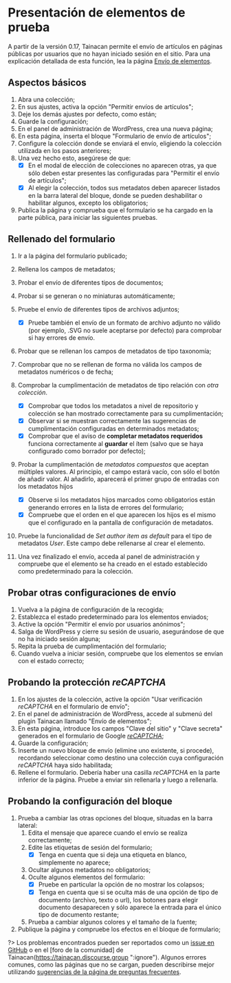 # Presentación de elementos de prueba

A partir de la versión 0.17, Tainacan permite el envío de artículos en páginas públicas por usuarios que no hayan iniciado sesión en el sitio. Para una explicación detallada de esta función, lea la página [Envío de elementos](/es-mx/item-submission.md).

## Aspectos básicos

1. Abra una colección;
2. En sus ajustes, activa la opción "Permitir envíos de artículos";
3. Deje los demás ajustes por defecto, como están;
4. Guarde la configuración;
5. En el panel de administración de WordPress, crea una nueva página;
6. En esta página, inserta el bloque "Formulario de envío de artículos";
7. Configure la colección donde se enviará el envío, eligiendo la colección utilizada en los pasos anteriores;
8. Una vez hecho esto, asegúrese de que:
   - [x] En el modal de elección de colecciones no aparecen otras, ya que sólo deben estar presentes las configuradas para "Permitir el envío de artículos";
   - [x] Al elegir la colección, todos sus metadatos deben aparecer listados en la barra lateral del bloque, donde se pueden deshabilitar o habilitar algunos, excepto los obligatorios;
9. Publica la página y comprueba que el formulario se ha cargado en la parte pública, para iniciar las siguientes pruebas.

## Rellenado del formulario

1. Ir a la página del formulario publicado;
2. Rellena los campos de metadatos;
3. Probar el envío de diferentes tipos de documentos;
4. Probar si se generan o no miniaturas automáticamente;
5. Pruebe el envío de diferentes tipos de archivos adjuntos;
   - [x] Pruebe también el envío de un formato de archivo adjunto no válido (por ejemplo, .SVG no suele aceptarse por defecto) para comprobar si hay errores de envío.
6. Probar que se rellenan los campos de metadatos de tipo taxonomía;
7. Comprobar que no se rellenan de forma no válida los campos de metadatos numéricos o de fecha;
8. Comprobar la cumplimentación de metadatos de tipo relación con _otra colección_.

   - [x] Comprobar que todos los metadatos a nivel de repositorio y colección se han mostrado correctamente para su cumplimentación;
   - [x] Observar si se muestran correctamente las sugerencias de cumplimentación configuradas en determinados metadatos;
   - [x] Comprobar que el aviso de **completar metadatos requeridos** funciona correctamente al **guardar** el ítem (salvo que se haya configurado como borrador por defecto);

9. Probar la cumplimentación de _metadatos compuestos_ que aceptan múltiples valores. Al principio, el campo estará vacío, con sólo el botón de añadir valor. Al añadirlo, aparecerá el primer grupo de entradas con los metadatos hijos

   - [x] Observe si los metadatos hijos marcados como obligatorios están generando errores en la lista de errores del formulario;
   - [x] Compruebe que el orden en el que aparecen los hijos es el mismo que el configurado en la pantalla de configuración de metadatos.

10. Pruebe la funcionalidad de _Set author item as default_ para el tipo de metadatos _User_. Este campo debe rellenarse al crear el elemento.
11. Una vez finalizado el envío, acceda al panel de administración y compruebe que el elemento se ha creado en el estado establecido como predeterminado para la colección.

## Probar otras configuraciones de envío

1. Vuelva a la página de configuración de la recogida;
2. Establezca el estado predeterminado para los elementos enviados;
3. Active la opción "Permitir el envío por usuarios anónimos";
4. Salga de WordPress y cierre su sesión de usuario, asegurándose de que no ha iniciado sesión alguna;
5. Repita la prueba de cumplimentación del formulario;
6. Cuando vuelva a iniciar sesión, compruebe que los elementos se envían con el estado correcto;

## Probando la protección _reCAPTCHA_

1. En los ajustes de la colección, active la opción "Usar verificación _reCAPTCHA_ en el formulario de envío";
2. En el panel de administración de WordPress, accede al submenú del plugin Tainacan llamado "Envío de elementos";
3. En esta página, introduce los campos "Clave del sitio" y "Clave secreta" generados en el formulario de Google [_reCAPTCHA_](https://www.google.com/recaptcha/admin/create ":ignorar");
4. Guarde la configuración;
5. Inserte un nuevo bloque de envío (elimine uno existente, si procede), recordando seleccionar como destino una colección cuya configuración _reCAPTCHA_ haya sido habilitada;
6. Rellene el formulario. Debería haber una casilla _reCAPTCHA_ en la parte inferior de la página. Pruebe a enviar sin rellenarla y luego a rellenarla.

## Probando la configuración del bloque

1. Prueba a cambiar las otras opciones del bloque, situadas en la barra lateral:
   1. Edita el mensaje que aparece cuando el envío se realiza correctamente;
   2. Edite las etiquetas de sesión del formulario;
      - [x] Tenga en cuenta que si deja una etiqueta en blanco, simplemente no aparece;
   3. Ocultar algunos metadatos no obligatorios;
   4. Oculte algunos elementos del formulario:
      - [x] Pruebe en particular la opción de no mostrar los colapsos;
      - [x] Tenga en cuenta que si se oculta más de una opción de tipo de documento (archivo, texto o url), los botones para elegir documento desaparecen y sólo aparece la entrada para el único tipo de documento restante;
   5. Prueba a cambiar algunos colores y el tamaño de la fuente;
2. Publique la página y compruebe los efectos en el bloque de formulario;

?> Los problemas encontrados pueden ser reportados como un [issue en GitHub](https://github.com/tainacan/tainacan/issues ":ignore") o en el [foro de la comunidad] de Tainacan(https://tainacan.discourse.group ":ignore"). Algunos errores comunes, como las páginas que no se cargan, pueden describirse mejor utilizando [sugerencias de la página de preguntas frecuentes](/es-mx/faq#He-encontrado-un-error-cómo-debo-proceder).
